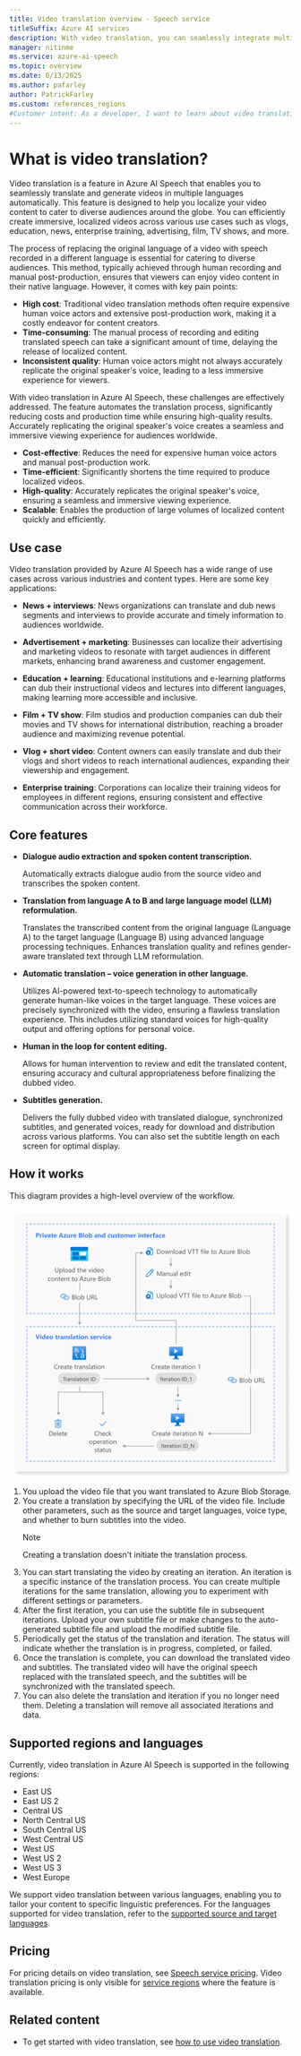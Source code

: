 ```yaml
---
title: Video translation overview - Speech service
titleSuffix: Azure AI services
description: With video translation, you can seamlessly integrate multi-language voice-over capabilities into your videos.
manager: nitinme
ms.service: azure-ai-speech
ms.topic: overview
ms.date: 6/13/2025
ms.author: pafarley
author: PatrickFarley
ms.custom: references_regions
#Customer intent: As a developer, I want to learn about video translation in Azure AI Speech.
---
```


# What is video translation?

Video translation is a feature in Azure AI Speech that enables you to seamlessly translate and generate videos in multiple languages automatically. This feature is designed to help you localize your video content to cater to diverse audiences around the globe. You can efficiently create immersive, localized videos across various use cases such as vlogs, education, news, enterprise training, advertising, film, TV shows, and more.

The process of replacing the original language of a video with speech recorded in a different language is essential for catering to diverse audiences. This method, typically achieved through human recording and manual post-production, ensures that viewers can enjoy video content in their native language. However, it comes with key pain points:
- **High cost**: Traditional video translation methods often require expensive human voice actors and extensive post-production work, making it a costly endeavor for content creators.
- **Time-consuming**: The manual process of recording and editing translated speech can take a significant amount of time, delaying the release of localized content.
- **Inconsistent quality**: Human voice actors might not always accurately replicate the original speaker's voice, leading to a less immersive experience for viewers.

With video translation in Azure AI Speech, these challenges are effectively addressed. The feature automates the translation process, significantly reducing costs and production time while ensuring high-quality results. Accurately replicating the original speaker's voice creates a seamless and immersive viewing experience for audiences worldwide.
- **Cost-effective**: Reduces the need for expensive human voice actors and manual post-production work.
- **Time-efficient**: Significantly shortens the time required to produce localized videos.
- **High-quality**: Accurately replicates the original speaker's voice, ensuring a seamless and immersive viewing experience.
- **Scalable**: Enables the production of large volumes of localized content quickly and efficiently.

## Use case 

Video translation provided by Azure AI Speech has a wide range of use cases across various industries and content types. Here are some key applications: 

- **News + interviews**: News organizations can translate and dub news segments and interviews to provide accurate and timely information to audiences worldwide. 

- **Advertisement + marketing**: Businesses can localize their advertising and marketing videos to resonate with target audiences in different markets, enhancing brand awareness and customer engagement.

- **Education + learning**: Educational institutions and e-learning platforms can dub their instructional videos and lectures into different languages, making learning more accessible and inclusive. 

- **Film + TV show**: Film studios and production companies can dub their movies and TV shows for international distribution, reaching a broader audience and maximizing revenue potential. 

- **Vlog + short video**: Content owners can easily translate and dub their vlogs and short videos to reach international audiences, expanding their viewership and engagement. 

- **Enterprise training**: Corporations can localize their training videos for employees in different regions, ensuring consistent and effective communication across their workforce. 

## Core features

- **Dialogue audio extraction and spoken content transcription.**
  
  Automatically extracts dialogue audio from the source video and transcribes the spoken content.
- **Translation from language A to B and large language model (LLM) reformulation.**
  
  Translates the transcribed content from the original language (Language A) to the target language (Language B) using advanced language processing techniques. Enhances translation quality and refines gender-aware translated text through LLM reformulation. 
- **Automatic translation – voice generation in other language.**
  
  Utilizes AI-powered text-to-speech technology to automatically generate human-like voices in the target language. These voices are precisely synchronized with the video, ensuring a flawless translation experience. This includes utilizing standard voices for high-quality output and offering options for personal voice. 
- **Human in the loop for content editing.**
  
  Allows for human intervention to review and edit the translated content, ensuring accuracy and cultural appropriateness before finalizing the dubbed video. 
- **Subtitles generation.**
 
  Delivers the fully dubbed video with translated dialogue, synchronized subtitles, and generated voices, ready for download and distribution across various platforms. You can also set the subtitle length on each screen for optimal display. 

## How it works

This diagram provides a high-level overview of the workflow.

![Diagram of video translation API workflow.](./media/video-translation/video-translation-api-workflow.png)

1. You upload the video file that you want translated to Azure Blob Storage. 
1. You create a translation by specifying the URL of the video file. Include other parameters, such as the source and target languages, voice type, and whether to burn subtitles into the video. 
    > [!NOTE]
    > Creating a translation doesn't initiate the translation process. 
1. You can start translating the video by creating an iteration. An iteration is a specific instance of the translation process. You can create multiple iterations for the same translation, allowing you to experiment with different settings or parameters.
1. After the first iteration, you can use the subtitle file in subsequent iterations. Upload your own subtitle file or make changes to the auto-generated subtitle file and upload the modified subtitle file.
1. Periodically get the status of the translation and iteration. The status will indicate whether the translation is in progress, completed, or failed.
1. Once the translation is complete, you can download the translated video and subtitles. The translated video will have the original speech replaced with the translated speech, and the subtitles will be synchronized with the translated speech.
1. You can also delete the translation and iteration if you no longer need them. Deleting a translation will remove all associated iterations and data.

## Supported regions and languages

Currently, video translation in Azure AI Speech is supported in the following regions:

- East US
- East US 2
- Central US
- North Central US
- South Central US
- West Central US
- West US
- West US 2
- West US 3
- West Europe

We support video translation between various languages, enabling you to tailor your content to specific linguistic preferences. For the languages supported for video translation, refer to the [supported source and target languages](language-support.md?tabs=speech-translation#video-translation). 

## Pricing 

For pricing details on video translation, see [Speech service pricing](https://azure.microsoft.com/pricing/details/cognitive-services/speech-services/). Video translation pricing is only visible for [service regions](#supported-regions-and-languages) where the feature is available.

## Related content

* To get started with video translation, see [how to use video translation](video-translation-get-started.md).
  
